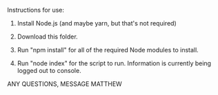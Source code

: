 Instructions for use:

1) Install Node.js (and maybe yarn, but that's not required)

2) Download this folder.

3) Run "npm install" for all of the required Node modules to install.

4) Run "node index" for the script to run. Information is currently being logged out to console.

ANY QUESTIONS, MESSAGE MATTHEW
